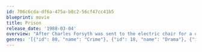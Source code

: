 ```yaml
---
id: 706c6cda-df6a-475a-b8c2-56cf47cc41b5
blueprint: movie
title: Prison
release_date: '1988-03-04'
overview: "After Charles Forsyth was sent to the electric chair for a crime he didn't commit, he forever haunts the prison where he was executed. Flash forward several years when the prison is reopened, under the control of its new warden Eaton Sharpe, a former security guard who framed Charlie. When prisoners are ordered to break down the wall to the execution room, they unknowingly release the angry spirit of Charles Forsyth, a powerful being distributing his murderous rage to all, leading up to the Warden himself."
genres: '[{"id": 80, "name": "Crime"}, {"id": 18, "name": "Drama"}, {"id": 27, "name": "Horror"}, {"id": 53, "name": "Thriller"}]'
---
```

